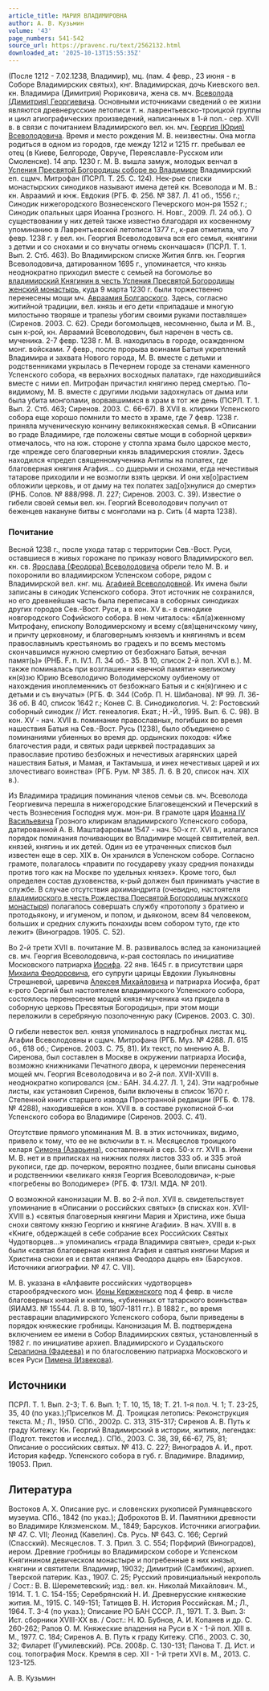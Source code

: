 ```yaml
---
article_title: МАРИЯ ВЛАДИМИРОВНА
author: А. В. Кузьмин
volume: '43'
page_numbers: 541-542
source_url: https://pravenc.ru/text/2562132.html
downloaded_at: '2025-10-13T15:55:35Z'
---
```


(После 1212 - 7.02.1238, Владимир), мц. (пам. 4 февр., 23 июня - в Соборе Владимирских святых), кнг. Владимирская, дочь Киевского вел. кн. Владимира (Димитрия) Рюриковича, жена св. мч. [Всеволода (Димитрия) Георгиевича](<https://pravenc.ru/text/Всеволода (Димитрия) Георгиевича.html>). Основными источниками сведений о ее жизни являются древнерусские летописи т. н. лаврентьевско-троицкой группы и цикл агиографических произведений, написанных в 1-й пол.- сер. XVII в. в связи с почитанием Владимирского вел. кн. мч. [Георгия (Юрия) Всеволодовича](<https://pravenc.ru/text/Георгия (Юрия) Всеволодовича.html>). Время и место рождения М. В. неизвестны. Она могла родиться в одном из городов, где между 1212 и 1215 гг. пребывал ее отец (в Киеве, Белгороде, Овруче, Переяславле-Русском или Смоленске). 14 апр. 1230 г. М. В. вышла замуж, молодых венчал в [Успения Пресвятой Богородицы соборе во Владимире](<https://pravenc.ru/text/Успения Пресвятой Богородицы соборе во Владимире.html>) Владимирский еп. сщмч. Митрофан (ПСРЛ. Т. 25. С. 124). Нек-рые списки монастырских синодиков называют имена детей кн. Всеволода и М. В.: кн. Авраамий и кнж. Евдокия (РГБ. Ф. 256. № 387. Л. 41 об., 1556 г.; Синодик нижегородского Вознесенского Печерского мон-ря 1552 г.; Синодик опальных царя Иоанна Грозного. Н. Новг., 2009. Л. 24 об.). О существовании у них детей также известно благодаря их косвенному упоминанию в Лаврентьевской летописи 1377 г., к-рая отметила, что 7 февр. 1238 г. у вел. кн. Георгия Всеволодовича вся его семья, «княгини з детми и со снохами и со внучаты огнемь скончашася» (ПСРЛ. Т. 1. Вып. 2. Стб. 463). Во Владимирском списке Жития блгв. кн. Георгия Всеволодовича, датированном 1695 г., упоминается, что князь неоднократно приходил вместе с семьей на богомолье во [владимирский Княгинин в честь Успения Пресвятой Богородицы женский монастырь](<https://pravenc.ru/text/владимирский Княгинин в честь Успения Пресвятой Богородицы женский монастырь.html>), куда 9 марта 1230 г. были торжественно перенесены мощи мч. [Авраамия Болгарского](<https://pravenc.ru/text/Авраамия Болгарского.html>). Здесь, согласно житийной традиции, вел. князь и его дети «припадаше и многую милостыню творяше и трапезы убогим своими руками поставляше» (Сиренов. 2003. С. 62). Среди богомольцев, несомненно, была и М. В., сын к-рой, кн. Авраамий Всеволодович, был наречен в честь св. мученика. 2-7 февр. 1238 г. М. В. находилась в городе, осажденном монг. войсками. 7 февр., после прорыва воинами Батыя укреплений Владимира и захвата Нового города, М. В. вместе с детьми и родственниками укрылась в Печернем городе за стенами каменного Успенского собора, «в верьхних восходных палатах», где находившийся вместе с ними еп. Митрофан причастил княгиню перед смертью. По-видимому, М. В. вместе с другими людьми задохнулась от дыма или была убита монголами, ворвавшимися в храм в тот же день (ПСРЛ. Т. 1. Вып. 2. Стб. 463; Сиренов. 2003. С. 66-67). В XVII в. клирики Успенского собора еще хорошо помнили то место в храме, где 7 февр. 1238 г. приняла мученическую кончину великокняжеская семья. В «Описании во граде Владимире, где положены святые мощи в соборной церкви» отмечалось, что на юж. стороне у столпа храма было царское место, где «прежде сего благоверныи князь владимерския стояли». Здесь находился «предел священномученика Антипы на полатех, где благоверная княгиня Агафия… со дщерьми и снохами, егда нечестивыя татарове приходили и не возмогли взять церкви. И они хв[о]растием обложили церковь, и от дыму на тех полатех зад[о]хнулися до смерти» (РНБ. Солов. № 888/998. Л. 227; Сиренов. 2003. С. 39). Известие о гибели своей семьи вел. кн. Георгий Всеволодович получил от беженцев накануне битвы с монголами на р. Сить (4 марта 1238).

### Почитание

Весной 1238 г., после ухода татар с территории Сев.-Вост. Руси, оставшиеся в живых горожане по приказу нового Владимирского вел. кн. св. [Ярослава (Феодора) Всеволодовича](<https://pravenc.ru/text/Ярослава (Феодора) Всеволодовича.html>) обрели тело М. В. и похоронили во владимирском Успенском соборе, рядом с Владимирской вел. кнг. мц. [Агафией Всеволодовной](<https://pravenc.ru/text/Агафией Всеволодовной.html>). Их имена были записаны в синодик Успенского собора. Этот источник не сохранился, но его древнейшая часть была переписана в соборных синодиках других городов Сев.-Вост. Руси, а в кон. XV в.- в синодике новгородского Софийского собора. В нем читалось: «Бл(а)женному Митрофану, епископу Володимерскому и всему с(вя)щеничскому чину, и причту церковному, и благовернымъ княземъ и княгинямъ и всем православнымъ крестьяномъ во градехъ и по всемъ местомъ скончавшимся нужною смертию от безбожнаго Батыя, вечная памят(ь)» (РНБ. F. п. IV.1. Л. 34 об.- 35. В 10, список 2-й пол. XVI в.). М. также поминалась при возглашении «вечной памяти» «великому кн(я)зю Юрию Всеволодичю Володимерскому оубиеному от нахождения иноплеменникъ от безбожнаго Батыя и с кн(я)гинею и с детьми и съ внучаты» (РГБ. Ф. 344 (Собр. П. Н. Шибанова). № 99. Л. 36-36 об. В 40, список 1642 г.; Конев С. В. Синодикология. Ч. 2: Ростовский соборный синодик // Ист. генеалогия. Екат.; Н.-Й., 1995. Вып. 6. С. 98). В кон. XV - нач. XVII в. поминание православных, погибших во время нашествия Батыя на Сев.-Вост. Русь (1238), было объединено с поминаниями убиенных во время др. ордынских походов: «Иже благочестия ради, и святых ради церквей пострадавших за православие противо безбожных и нечестивых агарянских царей нашествия Батыя, и Мамая, и Тактамыша, и инех нечестивых царей и их злочестиваго воинства» (РГБ. Рум. № 385. Л. 6. В 20, список нач. XIX в.).

Из Владимира традиция поминания членов семьи св. мч. Всеволода Георгиевича перешла в нижегородские Благовещенский и Печерский в честь Вознесения Господня муж. мон-ри. В грамоте царя [Иоанна IV Васильевича](<https://pravenc.ru/text/Иоанна IV Васильевича.html>) Грозного клирикам владимирского Успенского собора, датированной А. В. Маштафаровым 1547 - нач. 50-х гг. XVI в., излагался порядок поминания почивающих во Владимире мощей святителей, вел. князей, княгинь и их детей. Один из ее утраченных списков был известен еще в сер. XIX в. Он хранился в Успенском соборе. Согласно грамоте, полагалось «правити по государеву указу средния понахиды против того как на Москве по удельных князех». Кроме того, был определен состав духовенства, к-рый должен был принимать участие в службе. В случае отсутствия архимандрита (очевидно, настоятеля [владимирского в честь Рождества Пресвятой Богородицы мужского монастыря](<https://pravenc.ru/text/владимирского в честь Рождества Пресвятой Богородицы мужского монастыря.html>)) полагалось совершать службу «протопопу з братиею и протодьякону, и игуменом, и попом, и дьяконом, всем 84 человеком, больших и средних служить понахиды всем собором туто, где кто лежит» (Виноградов. 1905. С. 52).

Во 2-й трети XVII в. почитание М. В. развивалось вслед за канонизацией св. мч. Георгия Всеволодовича, к-рая состоялась по инициативе Московского патриарха [Иосифа](https://pravenc.ru/text/Иосиф.html). 22 янв. 1645 г. в присутствии царя [Михаила Феодоровича](<https://pravenc.ru/text/МИХАИЛ ФЕОДОРОВИЧ.html>), его супруги царицы Евдокии Лукьяновны Стрешневой, царевича [Алексея Михайловича](<https://pravenc.ru/text/Алексея Михайловича.html>) и патриарха Иосифа, брат к-рого Сергий был настоятелем владимирского Успенского собора, состоялось перенесение мощей князя-мученика «из придела в соборную церковь Пресвятыя Богородицы», при этом мощи переложили в серебряную позолоченную раку (Сиренов. 2003. С. 30).

О гибели невесток вел. князя упоминалось в надгробных листах мц. Агафии Всеволодовны и сщмч. Митрофана (РГБ. Муз. № 4288. Л. 615 об., 618 об.; Сиренов. 2003. С. 75, 81). Их текст, по мнению А. В. Сиренова, был составлен в Москве в окружении патриарха Иосифа, возможно книжниками Печатного двора, к церемонии перенесения мощей мч. Георгия Всеволодовича и во 2-й пол. XVII-XVIII в. неоднократно копировался (см.: БАН. 34.4.27. Л. 1, 24). Эти надгробные листы, как установил Сиренов, были включены в список 1670 г. Степенной книги старшего извода Пространной редакции (РГБ. Ф. 178. № 4288), находившейся в кон. XVII в. в составе рукописной б-ки Успенского собора во Владимире (Сиренов. 2003. С. 41).

Отсутствие прямого упоминания М. В. в этих источниках, видимо, привело к тому, что ее не включили в т. н. Месяцеслов троицкого келаря [Симона (Азарьина)](<https://pravenc.ru/text/Симона (Азарьина).html>), составленный в сер. 50-х гг. XVII в. Имени М. В. нет и в приписках на нижних полях листов 333 об. и 335 этой рукописи, где др. почерком, вероятно позднее, были вписаны сыновья и родственники «великаго князя Георгия Всеволодовича», к-рые «погребены во Володимере» (РГБ. Ф. 173/I. МДА. № 201).

О возможной канонизации М. В. во 2-й пол. XVII в. свидетельствует упоминание в «Описании о российских святых» (в списках кон. XVII-XVIII в.) «святыя благоверныя княгини Мария и Христина, иже быша снохи святому князю Георгию и княгине Агафии». В нач. XVIII в. в «Книге, обдержащей в себе собрание всех Российских Святых Чудотворцев…» упоминались «града Владимира святые», среди к-рых были «святая благоверная княгиня Агафия и святыя княгини Мария и Христина снохи ея и святая княжна Феодора дщерь ея» (Барсуков. Источники агиографии. № 47. С. VII).

М. В. указана в «Алфавите российских чудотворцев» старообрядческого мон. [Ионы Керженского](<https://pravenc.ru/text/Ионы Керженского.html>) под 4 февр. в числе благоверных князей и княгинь, «убиенных от татарского воинъства» (ЯИАМЗ. № 15544. Л. 8. В 10, 1807-1811 гг.). В 1882 г., во время реставрации владимирского Успенского собора, были приведены в порядок княжеские гробницы. Канонизация М. В. подтверждена включением ее имени в Собор Владимирских святых, установленный в 1982 г. по инициативе архиеп. Владимирского и Суздальского [Серапиона (Фадеева)](<https://pravenc.ru/text/Серапиона (Фадеева).html>) и по благословению патриарха Московского и всея Руси [Пимена (Извекова)](https://pravenc.ru/text/Пимен.html).

## Источники

ПСРЛ. Т. 1. Вып. 2-3; Т. 6. Вып. 1; Т. 10, 15, 18; Т. 21. 1-я пол. Ч. 1; Т. 23-25, 35, 40 (по указ.);Приселков М. Д. Троицкая летопись: Реконструкция текста. М.; Л., 1950. СПб., 2002р. С. 313, 315-317; Сиренов А. В. Путь к граду Китежу: Кн. Георгий Владимирский в истории, житиях, легендах: (Подгот. текстов и исслед.). СПб., 2003. С. 38, 39, 66-67, 75, 81; Описание о российских святых. № 413. С. 227; Виноградов А. И., прот. История кафедр. Успенского собора в губ. г. Владимире. Владимир, 19053. Прил.

## Литература

Востоков А. Х. Описание рус. и словенских рукописей Румянцевского музеума. СПб., 1842 (по указ.); Доброхотов В. И. Памятники древности во Владимире Клязменском. М., 1849; Барсуков. Источники агиографии. № 47. С. VII; Леонид (Кавелин). Св. Русь. № 643. С. 166; Сергий (Спасский). Месяцеслов. Т. 3. Прил. 3. С. 554; Порфирий (Виноградов), иером. Древние гробницы во Владимирском соборе и Успенском Княгинином девическом монастыре и погребенные в них князья, княгини и святители. Владимир, 19032; Димитрий (Самбикин), архиеп. Тверской патерик. Каз., 1907. С. 25; Русский провинциальный некрополь / Сост.: В. В. Шереметевский; изд.: вел. кн. Николай Михайлович. М., 1914. Т. 1. С. 154-155; Серебрянский Н. И. Древнерусские княжеские жития. М., 1915. С. 149-151; Татищев В. Н. История Российская. М.; Л., 1964. Т. 3-4 (по указ.); Описание РО БАН СССР. Л., 1971. Т. 3. Вып. 3: Ист. сборники XVIII-XX вв. / Сост.: Н. Ю. Бубнов, А. И. Копанев и др. С. 260-262; Рапов О. М. Княжеские владения на Руси в X - 1-й пол. XIII в. М., 1977. С. 184; Сиренов А. В. Путь к граду Китежу. СПб., 2003. С. 30, 32; Филарет (Гумилевский). РСв. 2008р. С. 130-131; Панова Т. Д. Ист. и соц. топография Моск. Кремля в сер. XII - 1-й трети XVI в. М., 2013. С. 123-125.

А. В. Кузьмин

